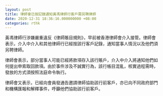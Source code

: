 ```yaml
---
layout: post
title: 律師會已按記錄通知黃馮律師行客戶需另聘律師
date: 2020-12-31 18:36:16.000000000 +08:00
categories: rthk
---
```


黃馮律師行涉嫌嚴重違反《律師賬目規則》，早前被香港律師會介入接管。律師會表示，介入中介入和其他律師行已經按該行客戶記錄，通知當事人情況以及他們須另聘律師。

律師會表示，部分當事人可能已經將款項存入該行賬戶，介入中介入將通知他們如何提出申索取回款項。由於事件涉及不誠實行為，該行帳目混亂，核實過程需時，發放的方式須按照法庭命令執行。

律師會又表示，已經向會員發通告邀請律師協助該行前客戶，亦已向不同政府部門和機構匯報和解釋事件，呼籲他們協助該行前客戶。
